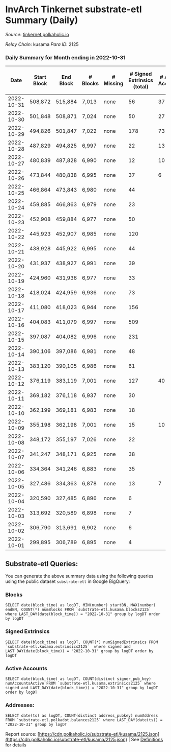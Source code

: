 # InvArch Tinkernet substrate-etl Summary (Daily)

_Source_: [tinkernet.polkaholic.io](https://tinkernet.polkaholic.io)

*Relay Chain*: kusama
*Para ID*: 2125



### Daily Summary for Month ending in 2022-10-31


| Date | Start Block | End Block | # Blocks | # Missing | # Signed Extrinsics (total) | # Active Accounts | # Addresses with Balances | # Events | # Transfers | # XCM Transfers In | # XCM Transfers Out |
| ---- | ----------- | --------- | -------- | --------- | --------------------------- | ----------------- | ------------------------- | -------- | ----------- | ------------------ | ------------------- |
| 2022-10-31 | 508,872 | 515,884 | 7,013 | none  | 56 | 37 | 1,783 | 15,763 | 1,291  | 14  | 16  |
| 2022-10-30 | 501,848 | 508,871 | 7,024 | none  | 50 | 27 | 1,780 | 15,585 | 1,162  |   | 20  |
| 2022-10-29 | 494,826 | 501,847 | 7,022 | none  | 178 | 73 |  | 18,174 | 2,821  | 8  | 62  |
| 2022-10-28 | 487,829 | 494,825 | 6,997 | none  | 22 | 13 |  | 14,635 | 465  | 6  | 8  |
| 2022-10-27 | 480,839 | 487,828 | 6,990 | none  | 12 | 10 | 1,779 | 14,455 | 375  | 4  | 3  |
| 2022-10-26 | 473,844 | 480,838 | 6,995 | none  | 37 | 6 | 1,779 | 15,009 | 744  | 2  | 10  |
| 2022-10-25 | 466,864 | 473,843 | 6,980 | none  | 44 |  |  | 15,243 | 943  | 12  | 10  |
| 2022-10-24 | 459,885 | 466,863 | 6,979 | none  | 23 |  |  | 14,740 | 596  | 6  | 8  |
| 2022-10-23 | 452,908 | 459,884 | 6,977 | none  | 50 |  |  | 15,469 | 1,142  | 4  | 13  |
| 2022-10-22 | 445,923 | 452,907 | 6,985 | none  | 120 |  |  | 21,668 | 3,250  | 8  | 35  |
| 2022-10-21 | 438,928 | 445,922 | 6,995 | none  | 44 |  |  | 17,470 | 1,512  | 6  | 15  |
| 2022-10-20 | 431,937 | 438,927 | 6,991 | none  | 39 |  |  | 15,101 | 818  | 2  | 19  |
| 2022-10-19 | 424,960 | 431,936 | 6,977 | none  | 33 |  |  | 15,029 | 801  | 14  | 14  |
| 2022-10-18 | 418,024 | 424,959 | 6,936 | none  | 73 |  |  | 16,071 | 1,600  | 32  | 34  |
| 2022-10-17 | 411,080 | 418,023 | 6,944 | none  | 156 |  |  | 17,744 | 2,682  | 18  | 71  |
| 2022-10-16 | 404,083 | 411,079 | 6,997 | none  | 509 |  |  | 22,233 | 4,648  |   | 193  |
| 2022-10-15 | 397,087 | 404,082 | 6,996 | none  | 231 |  |  | 18,440 | 2,892  | 12  | 40  |
| 2022-10-14 | 390,106 | 397,086 | 6,981 | none  | 48 |  |  | 15,126 | 868  |   |   |
| 2022-10-13 | 383,120 | 390,105 | 6,986 | none  | 61 |  |  | 15,647 | 1,302  |   |   |
| 2022-10-12 | 376,119 | 383,119 | 7,001 | none  | 127 | 40 |  | 16,629 | 1,837  |   | 2  |
| 2022-10-11 | 369,182 | 376,118 | 6,937 | none  | 30 |  |  | 14,559 | 486  |   |   |
| 2022-10-10 | 362,199 | 369,181 | 6,983 | none  | 18 |  |  | 14,478 | 381  |   |   |
| 2022-10-09 | 355,198 | 362,198 | 7,001 | none  | 15 | 10 |  | 14,531 | 411  |   |   |
| 2022-10-08 | 348,172 | 355,197 | 7,026 | none  | 22 |  |  | 14,775 | 565  |   |   |
| 2022-10-07 | 341,247 | 348,171 | 6,925 | none  | 38 |  |  | 14,770 | 659  |   |   |
| 2022-10-06 | 334,364 | 341,246 | 6,883 | none  | 35 |  |  | 14,672 | 652  |   |   |
| 2022-10-05 | 327,486 | 334,363 | 6,878 | none  | 13 | 7 |  | 14,032 | 186  |   |   |
| 2022-10-04 | 320,590 | 327,485 | 6,896 | none  | 6 |  |  | 13,965 | 126  |   |   |
| 2022-10-03 | 313,692 | 320,589 | 6,898 | none  | 7 |  |  | 14,033 | 181  |   |   |
| 2022-10-02 | 306,790 | 313,691 | 6,902 | none  | 6 |  |  | 14,014 | 161  |   |   |
| 2022-10-01 | 299,895 | 306,789 | 6,895 | none  | 4 |  |  | 13,921 | 96  |   |   |

## Substrate-etl Queries:
You can generate the above summary data using the following queries using the public dataset `substrate-etl` in Google BigQuery:


### Blocks
```
SELECT date(block_time) as logDT, MIN(number) startBN, MAX(number) endBN, COUNT(*) numBlocks FROM `substrate-etl.kusama.blocks2125`  where LAST_DAY(date(block_time)) = "2022-10-31" group by logDT order by logDT
```


### Signed Extrinsics
```
SELECT date(block_time) as logDT, COUNT(*) numSignedExtrinsics FROM `substrate-etl.kusama.extrinsics2125`  where signed and LAST_DAY(date(block_time)) = "2022-10-31" group by logDT order by logDT
```


### Active Accounts
```
SELECT date(block_time) as logDT, COUNT(distinct signer_pub_key) numAccountsActive FROM `substrate-etl.kusama.extrinsics2125` where signed and LAST_DAY(date(block_time)) = "2022-10-31" group by logDT order by logDT
```


### Addresses:
```
SELECT date(ts) as logDT, COUNT(distinct address_pubkey) numAddress FROM `substrate-etl.polkadot.balances2125` where LAST_DAY(date(ts)) = "2022-10-31" group by logDT
```



Report source: [https://cdn.polkaholic.io/substrate-etl/kusama/2125.json](https://cdn.polkaholic.io/substrate-etl/kusama/2125.json) | See [Definitions](/DEFINITIONS.md) for details
